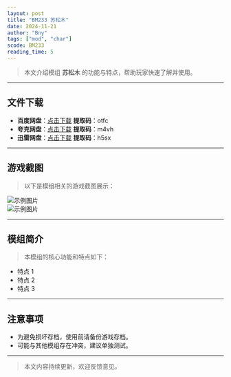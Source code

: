 ```yaml
---
layout: post
title: "BM233 苏松木"
date: 2024-11-21
author: "Bny"
tags: ["mod", "char"]
scode: BM233
reading_time: 5
---
```


> 本文介绍模组 **苏松木** 的功能与特点，帮助玩家快速了解并使用。

---





## 文件下载
- **百度网盘**：[点击下载](https://pan.baidu.com/s/1Ta4fZ0HZq13CLbohKtEG8A?pwd=otfc)  **提取码**：otfc  
- **夸克网盘**：[点击下载](https://pan.quark.cn/s/bd054570fe18?pwd=m4vh)  **提取码**：m4vh  
- **迅雷网盘**：[点击下载](https://pan.xunlei.com/s/VOCCbkhNjiygokyKG9OUQbNxA1?pwd=h5sx)  **提取码**：h5sx  

---

## 游戏截图
> 以下是模组相关的游戏截图展示：

![示例图片](https://example.com/screenshot1.jpg)  
![示例图片](https://example.com/screenshot2.jpg)

---

## 模组简介
> 本模组的核心功能和特点如下：
- 特点 1
- 特点 2
- 特点 3

---

## 注意事项
- 为避免损坏存档，使用前请备份游戏存档。
- 可能与其他模组存在冲突，建议单独测试。

---

> 本文内容持续更新，欢迎反馈意见。
